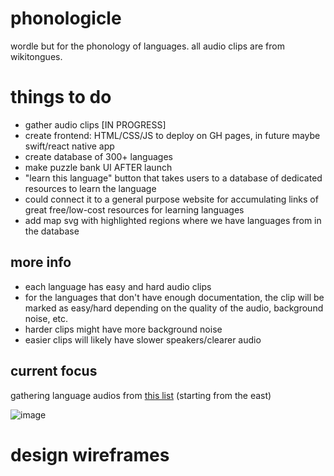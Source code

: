 # phonologicle
wordle but for the phonology of languages. all audio clips are from wikitongues.

# things to do
- gather audio clips [IN PROGRESS]
- create frontend: HTML/CSS/JS to deploy on GH pages, in future maybe swift/react native app
- create database of 300+ languages
- make puzzle bank UI AFTER launch
- "learn this language" button that takes users to a database of dedicated resources to learn the language
- could connect it to a general purpose website for accumulating links of great free/low-cost resources for learning languages
- add map svg with highlighted regions where we have languages from in the database

## more info
- each language has easy and hard audio clips
- for the languages that don't have enough documentation, the clip will be marked as easy/hard depending on the quality of the audio, background noise, etc.
- harder clips might have more background noise
- easier clips will likely have slower speakers/clearer audio

## current focus
gathering language audios from [this list](https://en.wikipedia.org/wiki/Languages_of_South_Asia) (starting from the east)

![image](https://github.com/user-attachments/assets/ac928a04-fda0-4da7-946f-68221feb5ed7)

# design wireframes

